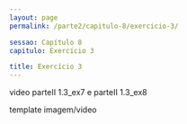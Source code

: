 ```yaml
---
layout: page
permalink: /parte2/capitulo-8/exercicio-3/

sessao: Capítulo 8
capitulo: Exercício 3

title: Exercício 3
---
```


video parteII 1.3_ex7 e parteII 1.3_ex8

template imagem/video
